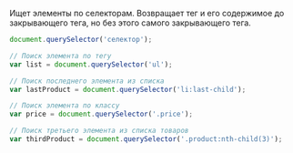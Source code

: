 Ищет элементы по селекторам. Возвращает тег и его содержимое до закрывающего тега, но без этого самого закрывающего тега.
```js
document.querySelector('селектор');
```

```js
// Поиск элемента по тегу
var list = document.querySelector('ul');

// Поиск последнего элемента из списка
var lastProduct = document.querySelector('li:last-child');

// Поиск элемента по классу
var price = document.querySelector('.price');

// Поиск третьего элемента из списка товаров
var thirdProduct = document.querySelector('.product:nth-child(3)');
```

